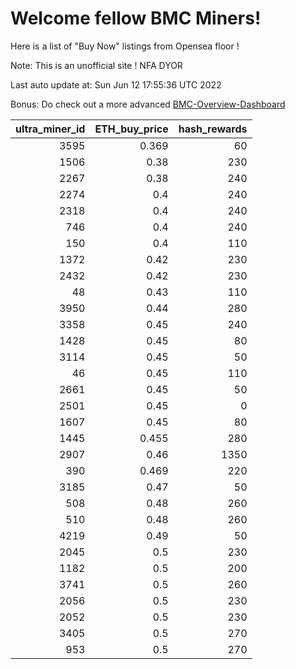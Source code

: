 # Welcome fellow BMC Miners!
Here is a list of "Buy Now" listings from Opensea floor !

Note: This is an unofficial site ! NFA DYOR

Last auto update at: Sun Jun 12 17:55:36 UTC 2022

Bonus: Do check out a more advanced [BMC-Overview-Dashboard](https://dune.com/defifunk/BMC-Overview-Dashboard)


|   ultra_miner_id |   ETH_buy_price |   hash_rewards |
|-----------------:|----------------:|---------------:|
|             3595 |           0.369 |             60 |
|             1506 |           0.38  |            230 |
|             2267 |           0.38  |            240 |
|             2274 |           0.4   |            240 |
|             2318 |           0.4   |            240 |
|              746 |           0.4   |            240 |
|              150 |           0.4   |            110 |
|             1372 |           0.42  |            230 |
|             2432 |           0.42  |            230 |
|               48 |           0.43  |            110 |
|             3950 |           0.44  |            280 |
|             3358 |           0.45  |            240 |
|             1428 |           0.45  |             80 |
|             3114 |           0.45  |             50 |
|               46 |           0.45  |            110 |
|             2661 |           0.45  |             50 |
|             2501 |           0.45  |              0 |
|             1607 |           0.45  |             80 |
|             1445 |           0.455 |            280 |
|             2907 |           0.46  |           1350 |
|              390 |           0.469 |            220 |
|             3185 |           0.47  |             50 |
|              508 |           0.48  |            260 |
|              510 |           0.48  |            260 |
|             4219 |           0.49  |             50 |
|             2045 |           0.5   |            230 |
|             1182 |           0.5   |            200 |
|             3741 |           0.5   |            260 |
|             2056 |           0.5   |            230 |
|             2052 |           0.5   |            230 |
|             3405 |           0.5   |            270 |
|              953 |           0.5   |            270 |